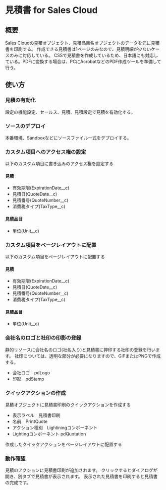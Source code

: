 # 見積書 for Sales Cloud

## 概要
Sales Cloudの見積オブジェクト、見積品目名オブジェクトのデータを元に見積書を印刷する。
作成できる見積書は1ページのみなので、見積明細が少ないケースのみに対応している。
CSSで見積書を作成しているため、日本語にも対応している。PDFに変換する場合は、PCにAcrobatなどのPDF作成ツールを準備して行う。

## 使い方

### 見積の有効化
設定の機能設定、セールス、見積、見積設定で見積を有効化する。

### ソースのデプロイ
本番環境、Sandboxなどにソースファイル一式をデプロイする。
  
### カスタム項目へのアクセス権の設定
以下のカスタム項目に書き込みのアクセス権を設定する

#### 見積
* 有効期限(ExpirationDate__c)
* 見積日(QuoteDate__c)
* 見積番号(QuoteNumber__c)
* 消費税タイプ(TaxType__c)
#### 見積品目
* 単位(Unit__c)

### カスタム項目をページレイアウトに配置
以下のカスタム項目をページレイアウトに配置する

#### 見積
* 有効期限(ExpirationDate__c)
* 見積日(QuoteDate__c)
* 見積番号(QuoteNumber__c)
* 消費税タイプ(TaxType__c)

#### 見積品目
* 単位(Unit__c)

### 会社名のロゴと社印の印影の登録
静的リソースに会社名のロゴ(社名入り)と見積書に押印する社印の登録を行います。
社印については、透明な部分が必要になりますので、GIFまたはPNGで作成する。

* 会社ロゴ　pdLogo
* 印影　pdStamp

### クイックアクションの作成
見積オブジェクトに見積書印刷のクイックアクションを作成する

* 表示ラベル　見積書印刷
* 名前　PrintQuote
* アクション種別　Lightiningコンポーネント
* Lightingコンポーネント pdQuotation

作成したクイックアクションをページレイアウトに配置する

### 動作確認
見積のアクションに見積書印刷が追加されます。
クリックするとダイアログが開き、別タブで見積書が表示されます。
表示された見積書を印刷すると見積書の完成です。
